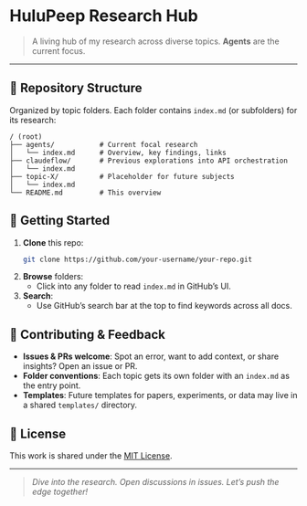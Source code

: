 # HuluPeep Research Hub

> A living hub of my research across diverse topics. **Agents** are the current focus.

---

## 📂 Repository Structure

Organized by topic folders. Each folder contains `index.md` (or subfolders) for its research:

```
/ (root)
├── agents/           # Current focal research
│   └── index.md      # Overview, key findings, links
├── claudeflow/       # Previous explorations into API orchestration
│   └── index.md
├── topic-X/          # Placeholder for future subjects
│   └── index.md
└── README.md         # This overview
```

## 🚀 Getting Started

1. **Clone** this repo:
   ```bash
   git clone https://github.com/your-username/your-repo.git
   ```
2. **Browse** folders:
   - Click into any folder to read `index.md` in GitHub’s UI.
3. **Search**:
   - Use GitHub’s search bar at the top to find keywords across all docs.

## 🤝 Contributing & Feedback

- **Issues & PRs welcome**: Spot an error, want to add context, or share insights? Open an issue or PR.
- **Folder conventions**: Each topic gets its own folder with an `index.md` as the entry point.
- **Templates**: Future templates for papers, experiments, or data may live in a shared `templates/` directory.

## 📜 License

This work is shared under the [MIT License](LICENSE).

---

> _Dive into the research. Open discussions in issues. Let’s push the edge together!_
